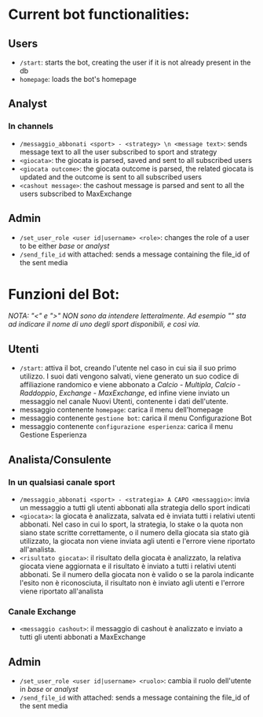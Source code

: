 # Current bot functionalities:

## Users
- `/start`: starts the bot, creating the user if it is not already present in the db
- `homepage`: loads the bot's homepage

## Analyst
### In channels
- `/messaggio_abbonati <sport> - <strategy> \n <message text>`: sends message text to all the user subscribed to sport and strategy 
- `<giocata>`: the giocata is parsed, saved and sent to all subscribed users
- `<giocata outcome>`: the giocata outcome is parsed, the related giocata is updated and the outcome is sent to all subscribed users
- `<cashout message>`: the cashout message is parsed and sent to all the users subscribed to MaxExchange

## Admin
- `/set_user_role <user id|username> <role>`: changes the role of a user to be either _base_ or _analyst_
- `/send_file_id` with <media> attached: sends a message containing the file_id of the sent media


# Funzioni del Bot:
*NOTA: "<" e ">" NON sono da intendere letteralmente. Ad esempio "<sport>" sta ad indicare il nome di uno degli sport disponibili, e così via.*
## Utenti
- `/start`: attiva il bot, creando l'utente nel caso in cui sia il suo primo utilizzo. I suoi dati vengono salvati, viene generato un suo codice
    di affiliazione randomico e viene abbonato a _Calcio - Multipla_, _Calcio - Raddoppio_, _Exchange - MaxExchange_, ed infine viene inviato un messaggio 
    nel canale Nuovi Utenti, contenente i dati dell'utente.
- messaggio contenente `homepage`: carica il menu dell'homepage
- messaggio contenente `gestione bot`: carica il menu Configurazione Bot
- messaggio contenente `configurazione esperienza`: carica il menu Gestione Esperienza

## Analista/Consulente
### In un qualsiasi canale sport
- `/messaggio_abbonati <sport> - <strategia> A CAPO <messaggio>`: invia un messaggio a tutti gli utenti abbonati alla strategia dello sport indicati
- `<giocata>`: la giocata è analizzata, salvata ed è inviata tutti i relativi utenti abbonati. Nel caso in cui lo sport, la strategia, lo stake o la quota 
    non siano state scritte correttamente, o il numero della giocata sia stato già utilizzato, la giocata non viene inviata agli utenti e l'errore viene riportato all'analista. 
- `<risultato giocata>`: il risultato della giocata è analizzato, la relativa giocata viene aggiornata e il risultato è inviato a tutti i relativi utenti abbonati.
    Se il numero della giocata non è valido o se la parola indicante l'esito non è riconosciuta, il risultato non è inviato agli utenti e l'errore viene riportato all'analista

### Canale Exchange
- `<messaggio cashout>`: il messaggio di cashout è analizzato e inviato a tutti gli utenti abbonati a MaxExchange


## Admin
- `/set_user_role <user id|username> <ruolo>`: cambia il ruolo dell'utente in _base_ or _analyst_
- `/send_file_id` with <media> attached: sends a message containing the file_id of the sent media
